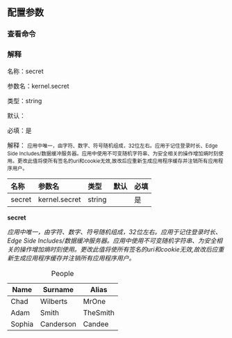 ## 配置参数

### 查看命令

### 解释

<div class="card fluid">
    <p>名称：secret</p>
    <p>参数名：kernel.secret</p>
    <p>类型：string</p>
    <p>默认：</p>
    <p>必填：是</p>
    <p>解释：
    <small>
    应用中唯一，由字符、数字、符号随机组成，32位左右。应用于记住登录时长、Edge Side Includes/数据缓冲服务器。应用中使用不可变随机字符串、为安全相关的操作增加熵时刻使用。更改此值将使所有签名的uri和cookie无效,故改后应重新生成应用程序缓存并注销所有应用程序用户。
    </small></p>
</div>

|名称|参数名|类型|默认|必填|
|:---|:---|:---|:---|:---|
|secret|kernel.secret|string||是|

**secret**

*应用中唯一，由字符、数字、符号随机组成，32位左右。应用于记住登录时长、Edge Side Includes/数据缓冲服务器。应用中使用不可变随机字符串、为安全相关的操作增加熵时刻使用。更改此值将使所有签名的uri和cookie无效,故改后应重新生成应用程序缓存并注销所有应用程序用户。*

<table>
  <caption>People</caption>
  <thead>
    <tr>
      <th>Name</th>
      <th>Surname</th>
      <th>Alias</th>
    </tr>
  </thead>
  <tbody>
    <tr>
      <td data-label="Name">Chad</td>
      <td data-label="Surname">Wilberts</td>
      <td data-label="Alias">MrOne</td>
    </tr>
    <tr>
      <td data-label="Name">Adam</td>
      <td data-label="Surname">Smith</td>
      <td data-label="Alias">TheSmith</td>
    </tr>
    <tr>
      <td data-label="Name">Sophia</td>
      <td data-label="Surname">Canderson</td>
      <td data-label="Alias">Candee</td>
    </tr>
  </tbody>
</table>

